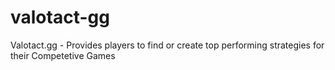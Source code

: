 # valotact-gg
Valotact.gg - Provides players to find or create top performing strategies for their Competetive Games

